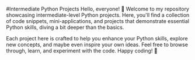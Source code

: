 #Intermediate Python Projects
Hello, everyone! 👋 Welcome to my repository showcasing intermediate-level Python projects. Here, you'll find a collection of code snippets, mini-applications, and projects that demonstrate essential Python skills, diving a bit deeper than the basics.

Each project here is crafted to help you enhance your Python skills, explore new concepts, and maybe even inspire your own ideas. Feel free to browse through, learn, and experiment with the code. Happy coding! 🚀
